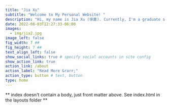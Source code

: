 ```yaml
---
title: "Jia Xu"
subtitle: "Welcome to My Personal Website! "
description: "Hi, my name is Jia Xu (徐嘉). Currently, I'm a graduate student at University of Pennsylvania, studying data analytics in social policy and a research assistant at Shen Lab, Perelman School of Medicine. My current work mainly focuses on data science."
date: 2022-08-03T12:27:33-06:00
images:
  - img/jia2.jpg
image_left: false
fig_width: 7 ##
fig_height: 7 ##
text_align_left: false 
show_social_links: true # specify social accounts in site config
show_action_link: true 
action_link: /about
action_label: "Read More &rarr;"
action_type: button # text, button
type: home
---
```


** index doesn't contain a body, just front matter above.
See index.html in the layouts folder **
